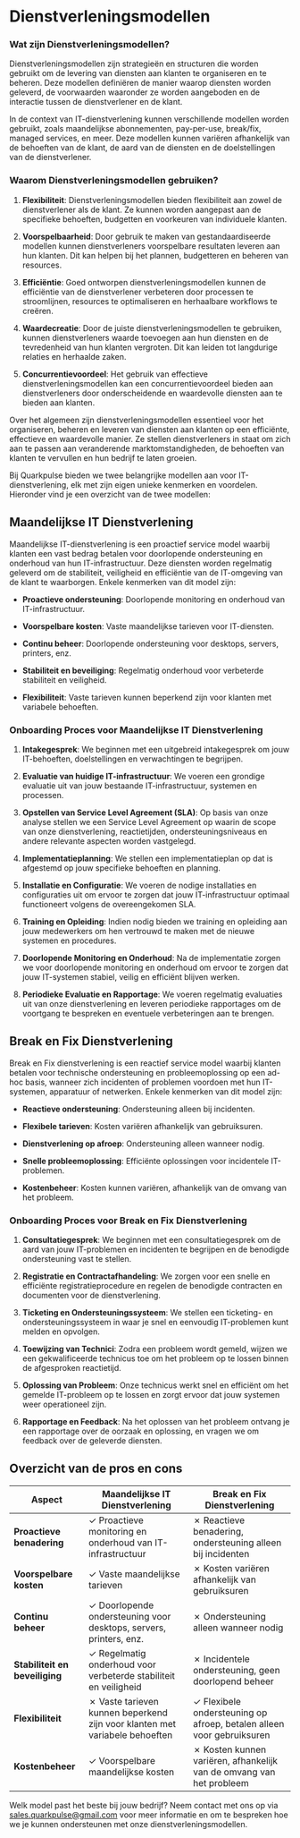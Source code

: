 # Dienstverleningsmodellen

### Wat zijn Dienstverleningsmodellen?

Dienstverleningsmodellen zijn strategieën en structuren die worden gebruikt om de levering van diensten aan klanten te organiseren en te beheren. Deze modellen definiëren de manier waarop diensten worden geleverd, de voorwaarden waaronder ze worden aangeboden en de interactie tussen de dienstverlener en de klant.

In de context van IT-dienstverlening kunnen verschillende modellen worden gebruikt, zoals maandelijkse abonnementen, pay-per-use, break/fix, managed services, en meer. Deze modellen kunnen variëren afhankelijk van de behoeften van de klant, de aard van de diensten en de doelstellingen van de dienstverlener.

### Waarom Dienstverleningsmodellen gebruiken?

1. **Flexibiliteit**: Dienstverleningsmodellen bieden flexibiliteit aan zowel de dienstverlener als de klant. Ze kunnen worden aangepast aan de specifieke behoeften, budgetten en voorkeuren van individuele klanten.

2. **Voorspelbaarheid**: Door gebruik te maken van gestandaardiseerde modellen kunnen dienstverleners voorspelbare resultaten leveren aan hun klanten. Dit kan helpen bij het plannen, budgetteren en beheren van resources.

3. **Efficiëntie**: Goed ontworpen dienstverleningsmodellen kunnen de efficiëntie van de dienstverlener verbeteren door processen te stroomlijnen, resources te optimaliseren en herhaalbare workflows te creëren.

4. **Waardecreatie**: Door de juiste dienstverleningsmodellen te gebruiken, kunnen dienstverleners waarde toevoegen aan hun diensten en de tevredenheid van hun klanten vergroten. Dit kan leiden tot langdurige relaties en herhaalde zaken.

5. **Concurrentievoordeel**: Het gebruik van effectieve dienstverleningsmodellen kan een concurrentievoordeel bieden aan dienstverleners door onderscheidende en waardevolle diensten aan te bieden aan klanten.

Over het algemeen zijn dienstverleningsmodellen essentieel voor het organiseren, beheren en leveren van diensten aan klanten op een efficiënte, effectieve en waardevolle manier. Ze stellen dienstverleners in staat om zich aan te passen aan veranderende marktomstandigheden, de behoeften van klanten te vervullen en hun bedrijf te laten groeien. 

Bij Quarkpulse bieden we twee belangrijke modellen aan voor IT-dienstverlening, elk met zijn eigen unieke kenmerken en voordelen. Hieronder vind je een overzicht van de twee modellen:

## Maandelijkse IT Dienstverlening

Maandelijkse IT-dienstverlening is een proactief service model waarbij klanten een vast bedrag betalen voor doorlopende ondersteuning en onderhoud van hun IT-infrastructuur. Deze diensten worden regelmatig geleverd om de stabiliteit, veiligheid en efficiëntie van de IT-omgeving van de klant te waarborgen. Enkele kenmerken van dit model zijn:

- **Proactieve ondersteuning**: Doorlopende monitoring en onderhoud van IT-infrastructuur.
  
- **Voorspelbare kosten**: Vaste maandelijkse tarieven voor IT-diensten.
  
- **Continu beheer**: Doorlopende ondersteuning voor desktops, servers, printers, enz.

- **Stabiliteit en beveiliging**: Regelmatig onderhoud voor verbeterde stabiliteit en veiligheid.

- **Flexibiliteit**: Vaste tarieven kunnen beperkend zijn voor klanten met variabele behoeften.

### Onboarding Proces voor Maandelijkse IT Dienstverlening

1. **Intakegesprek**: We beginnen met een uitgebreid intakegesprek om jouw IT-behoeften, doelstellingen en verwachtingen te begrijpen.

2. **Evaluatie van huidige IT-infrastructuur**: We voeren een grondige evaluatie uit van jouw bestaande IT-infrastructuur, systemen en processen.

3. **Opstellen van Service Level Agreement (SLA)**: Op basis van onze analyse stellen we een Service Level Agreement op waarin de scope van onze dienstverlening, reactietijden, ondersteuningsniveaus en andere relevante aspecten worden vastgelegd.

4. **Implementatieplanning**: We stellen een implementatieplan op dat is afgestemd op jouw specifieke behoeften en planning.

5. **Installatie en Configuratie**: We voeren de nodige installaties en configuraties uit om ervoor te zorgen dat jouw IT-infrastructuur optimaal functioneert volgens de overeengekomen SLA.

6. **Training en Opleiding**: Indien nodig bieden we training en opleiding aan jouw medewerkers om hen vertrouwd te maken met de nieuwe systemen en procedures.

7. **Doorlopende Monitoring en Onderhoud**: Na de implementatie zorgen we voor doorlopende monitoring en onderhoud om ervoor te zorgen dat jouw IT-systemen stabiel, veilig en efficiënt blijven werken.

8. **Periodieke Evaluatie en Rapportage**: We voeren regelmatig evaluaties uit van onze dienstverlening en leveren periodieke rapportages om de voortgang te bespreken en eventuele verbeteringen aan te brengen.

## Break en Fix Dienstverlening

Break en Fix dienstverlening is een reactief service model waarbij klanten betalen voor technische ondersteuning en probleemoplossing op een ad-hoc basis, wanneer zich incidenten of problemen voordoen met hun IT-systemen, apparatuur of netwerken. Enkele kenmerken van dit model zijn:

- **Reactieve ondersteuning**: Ondersteuning alleen bij incidenten.
  
- **Flexibele tarieven**: Kosten variëren afhankelijk van gebruiksuren.
  
- **Dienstverlening op afroep**: Ondersteuning alleen wanneer nodig.

- **Snelle probleemoplossing**: Efficiënte oplossingen voor incidentele IT-problemen.

- **Kostenbeheer**: Kosten kunnen variëren, afhankelijk van de omvang van het probleem.

### Onboarding Proces voor Break en Fix Dienstverlening

1. **Consultatiegesprek**: We beginnen met een consultatiegesprek om de aard van jouw IT-problemen en incidenten te begrijpen en de benodigde ondersteuning vast te stellen.

2. **Registratie en Contractafhandeling**: We zorgen voor een snelle en efficiënte registratieprocedure en regelen de benodigde contracten en documenten voor de dienstverlening.

3. **Ticketing en Ondersteuningssysteem**: We stellen een ticketing- en ondersteuningssysteem in waar je snel en eenvoudig IT-problemen kunt melden en opvolgen.

4. **Toewijzing van Technici**: Zodra een probleem wordt gemeld, wijzen we een gekwalificeerde technicus toe om het probleem op te lossen binnen de afgesproken reactietijd.

5. **Oplossing van Probleem**: Onze technicus werkt snel en efficiënt om het gemelde IT-probleem op te lossen en zorgt ervoor dat jouw systemen weer operationeel zijn.

6. **Rapportage en Feedback**: Na het oplossen van het probleem ontvang je een rapportage over de oorzaak en oplossing, en vragen we om feedback over de geleverde diensten.

## Overzicht van de pros en cons

| Aspect                     | **Maandelijkse IT Dienstverlening**   | **Break en Fix Dienstverlening** |
|----------------------------|---------------------------------------|----------------------------------|
| **Proactieve benadering** | ✓ Proactieve monitoring en onderhoud van IT-infrastructuur | ✗ Reactieve benadering, ondersteuning alleen bij incidenten |
| **Voorspelbare kosten**    | ✓ Vaste maandelijkse tarieven        | ✗ Kosten variëren afhankelijk van gebruiksuren |
| **Continu beheer**         | ✓ Doorlopende ondersteuning voor desktops, servers, printers, enz. | ✗ Ondersteuning alleen wanneer nodig |
| **Stabiliteit en beveiliging** | ✓ Regelmatig onderhoud voor verbeterde stabiliteit en veiligheid | ✗ Incidentele ondersteuning, geen doorlopend beheer |
| **Flexibiliteit**          | ✗ Vaste tarieven kunnen beperkend zijn voor klanten met variabele behoeften | ✓ Flexibele ondersteuning op afroep, betalen alleen voor gebruiksuren |
| **Kostenbeheer**           | ✓ Voorspelbare maandelijkse kosten | ✗ Kosten kunnen variëren, afhankelijk van de omvang van het probleem |


Welk model past het beste bij jouw bedrijf? Neem contact met ons op via sales.quarkpulse@gmail.com voor meer informatie en om te bespreken hoe we je kunnen ondersteunen met onze dienstverleningsmodellen.
